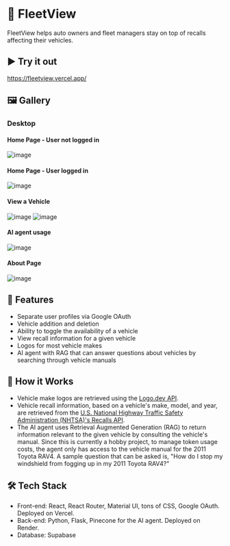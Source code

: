 # 🚗 FleetView
FleetView helps auto owners and fleet managers stay on top of recalls affecting their vehicles.

## ▶️ Try it out
https://fleetview.vercel.app/ 



## 🖼️ Gallery

### Desktop 

#### Home Page - User not logged in
![image](https://github.com/user-attachments/assets/31441fa6-9a28-4b26-bd83-c3b942057a09)


#### Home Page - User logged in
![image](https://github.com/user-attachments/assets/3311dfb6-5fb0-4336-b655-2fe29152d92e)


#### View a Vehicle
![image](https://github.com/user-attachments/assets/9c9c51aa-b106-46a8-b39b-7346aa5fbebe)
![image](https://github.com/user-attachments/assets/7b0b1003-5f0d-40f8-9a5d-2ce41f66a62a)

#### AI agent usage
![image](https://github.com/user-attachments/assets/c5dad821-5fc6-417c-8f2f-0ce14552f640)


#### About Page
![image](https://github.com/user-attachments/assets/f73d782d-6d34-457f-9137-180e4eb06c31)


## 👀 Features
- Separate user profiles via Google OAuth
- Vehicle addition and deletion
- Ability to toggle the availability of a vehicle
- View recall information for a given vehicle
- Logos for most vehicle makes
- AI agent with RAG that can answer questions about vehicles by searching through vehicle manuals

## 🧠 How it Works
- Vehicle make logos are retrieved using the [Logo.dev API](https://logo.dev).
- Vehicle recall information, based on a vehicle's make, model, and year, are retrieved from the [U.S. National Highway Traffic Safety Administration (NHTSA)'s Recalls API](https://www.nhtsa.gov/nhtsa-datasets-and-apis).
- The AI agent uses Retrieval Augmented Generation (RAG) to return information relevant to the given vehicle by consulting the vehicle's manual. Since this is currently a hobby project, to manage token usage costs, the agent only has access to the vehicle manual for the 2011 Toyota RAV4. A sample question that can be asked is, "How do I stop my windshield from fogging up in my 2011 Toyota RAV4?"

## 🛠️ Tech Stack
- Front-end: React, React Router, Material UI, tons of CSS, Google OAuth. Deployed on Vercel.
- Back-end: Python, Flask, Pinecone for the AI agent. Deployed on Render. 
- Database: Supabase

